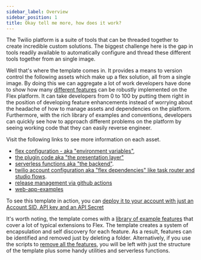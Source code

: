 ```yaml
---
sidebar_label: Overview
sidebar_position: 1
title: Okay tell me more, how does it work?
---
```


The Twilio platform is a suite of tools that can be threaded together to create incredible custom solutions.  The biggest challenge here is the gap in tools readily available to automatically configure and thread these different tools together from an single image. 

Well that's where the template comes in.  It provides a means to version control the following assets which make up a flex solution, all from a single image.  By doing this we can aggregate a lot of work developers have done to show how many [different features](/feature-library/overview) can be robustly implemented on the Flex platform.  It can take developers from 0 to 100 by putting them right in the position of developing feature enhancements instead of worrying about the headache of how to manage assets and dependencies on the platform.  Furthermore, with the rich library of examples and conventions, developers can quickly see how to approach different problems on the platform by seeing working code that they can easily reverse engineer.

Visit the following links to see more information on each asset.

 - [flex configuration - aka "environment variables"](/how-it-works/flex-config), 
 - [the plugin code aka "the presentation layer"](/how-it-works/plugin-flex-ts-template-v2) 
 - [serverless functions aka "the backend"](/how-it-works/serverless-functions).
 - [twilio account configuration aka "flex dependencies" like task router and studio flows](/how-it-works/infra-as-code).
 - [release management via github actions](/how-it-works/github)
 - [web-app-examples](/how-it-works/web-app-examples)

To see this template in action, you can [deploy it to your account with just an Account SID, API key and an API Secret](https://twilio-professional-services.github.io/flex-project-template/setup-guides/deploy-to-hosted-flex)


It's worth noting, the template comes with a [library of example features](/feature-library/overview) that cover a lot of typical extensions to Flex. The template creates a system of encapsulation and self discovery for each feature.  As a result, features can be identified and removed just by deleting a folder. Alternatively, if you use the scripts to [remove all the features](/how-it-works/scripts#removing-features), you will be left with just the structure of the template plus some handy utilities and serverless functions.


